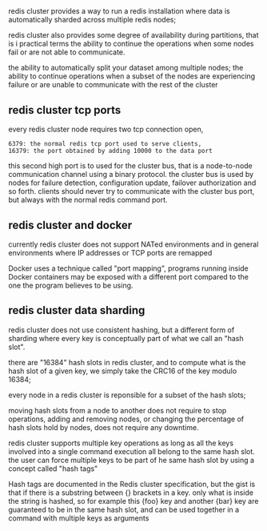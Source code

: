 ## 
redis cluster provides a way to run a redis installation where data is automatically sharded across multiple redis nodes;

redis cluster also provides some degree of availability during partitions, that is
i practical terms the ability to continue the operations when some nodes fail or 
are not able to communicate. 

the ability to automatically split your dataset among multiple nodes;
the ability to continue operations when a subset of the nodes are experiencing failure or are unable to communicate with the rest of the cluster

## redis cluster tcp ports

every redis cluster node requires two tcp connection open,
    
    6379: the normal redis tcp port used to serve clients, 
    16379: the port obtained by adding 10000 to the data port


this second high port is to used for the cluster bus, that is a node-to-node communication channel using a binary protocol. the cluster bus is used by nodes for failure
detection, configuration update, failover authorization and so forth. 
clients should never try to communicate with the cluster bus port, but always with
the normal redis command port. 


## redis cluster and docker

currently redis cluster does not support NATed environments and in general environments where IP addresses or TCP ports are remapped

Docker uses a technique called "port mapping", programs running inside Docker containers may be exposed with a different port compared to the one the program believes to be using. 


## redis cluster data sharding
redis cluster does not use consistent hashing, but a different form of sharding 
where every key is conceptually part of what we call an "hash slot".

there are "16384" hash slots in redis cluster, and to compute what is the hash slot
of a given key, we simply take the CRC16 of the key modulo 16384;

every node in a redis cluster is reponsible for a subset of the hash slots;


moving hash slots from a node to another does not require to stop operations, adding 
and removing nodes, or changing the percentage of hash slots hold by nodes, does
not require any downtime.

redis cluster supports multiple key operations as long as all the keys involved into 
a single command execution all belong to the same hash slot. the user can force multiple keys to be part of he same hash slot by using a concept called "hash tags"

Hash tags are documented in the Redis cluster specification, but the gist is that 
if there is a substring between {} brackets in a key. only what is inside the string
is hashed, so for example this {foo} key and another {bar} key are guaranteed to be 
in the same hash slot, and can be used together in a command with multiple keys as arguments


